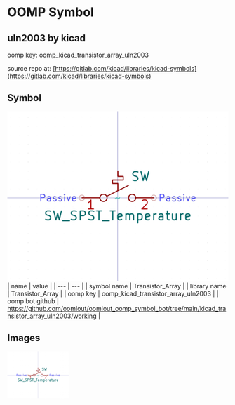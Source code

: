 # OOMP Symbol  
## uln2003  by kicad  
  
oomp key: oomp_kicad_transistor_array_uln2003  
  
source repo at: [https://gitlab.com/kicad/libraries/kicad-symbols](https://gitlab.com/kicad/libraries/kicad-symbols)  
## Symbol  
  
[![working.png](working_600.png)](working.png)  
| name | value | 
| --- | --- | 
| symbol name | Transistor_Array | 
| library name | Transistor_Array | 
| oomp key | oomp_kicad_transistor_array_uln2003 | 
| oomp bot github | https://github.com/oomlout/oomlout_oomp_symbol_bot/tree/main/kicad_transistor_array_uln2003/working | 
## Images  
  
[![working.png](working_140.png)](working.png)  
